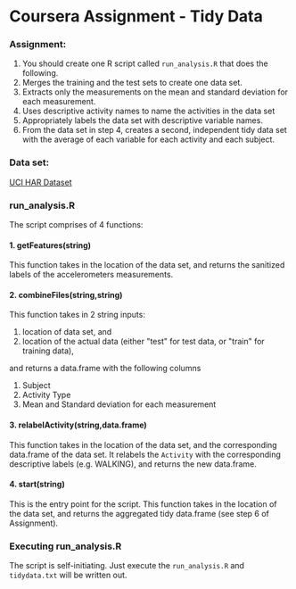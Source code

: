 Coursera Assignment - Tidy Data
===================

### Assignment:
1. You should create one R script called `run_analysis.R` that does the following. 
2. Merges the training and the test sets to create one data set.
3. Extracts only the measurements on the mean and standard deviation for each measurement. 
4. Uses descriptive activity names to name the activities in the data set
5. Appropriately labels the data set with descriptive variable names. 
6. From the data set in step 4, creates a second, independent tidy data set with the average of each variable for each activity and each subject.

### Data set:
[UCI HAR Dataset](https://github.com/eterna2/datasciencecoursera/tree/master/UCI%20HAR%20Dataset)

### run_analysis.R
The script comprises of 4 functions:

#### 1.  getFeatures(string)
This function takes in the location of the data set, and returns the sanitized labels of the accelerometers measurements.

#### 2.  combineFiles(string,string)
This function takes in 2 string inputs: 

1. location of data set, and
2. location of the actual data (either "test" for test data, or "train" for training data),

and returns a data.frame with the following columns

1. Subject
2. Activity Type
3. Mean and Standard deviation for each measurement

#### 3. relabelActivity(string,data.frame)
This function takes in the location of the data set, and the corresponding data.frame of the data set. It relabels the `Activity` with the corresponding descriptive labels (e.g. WALKING), and returns the new data.frame.  

#### 4. start(string)
This is the entry point for the script. This function takes in the location of the data set, and returns the aggregated tidy data.frame (see step 6 of Assignment). 

### Executing run_analysis.R
The script is self-initiating. Just execute the `run_analysis.R` and `tidydata.txt` will be written out.